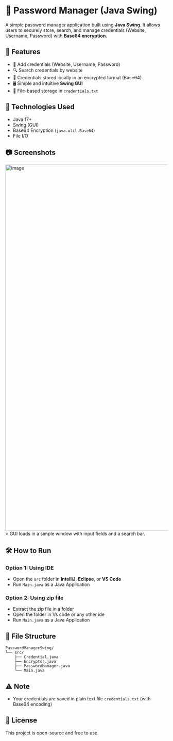 # 🔐 Password Manager (Java Swing)

A simple password manager application built using **Java Swing**. It allows users to securely store, search, and manage credentials (Website, Username, Password) with **Base64 encryption**.

## 🚀 Features

- 🔐 Add credentials (Website, Username, Password)
- 🔍 Search credentials by website
- 📁 Credentials stored locally in an encrypted format (Base64)
- 🖥️ Simple and intuitive **Swing GUI**
- 💾 File-based storage in `credentials.txt`

## 🧠 Technologies Used

- Java 17+
- Swing (GUI)
- Base64 Encryption (`java.util.Base64`)
- File I/O

## 📷 Screenshots
<img width="1918" height="1138" alt="image" src="https://github.com/user-attachments/assets/059a4f5f-dd4c-4b7a-8695-da17b493b8aa" />
> GUI loads in a simple window with input fields and a search bar.

## 🛠️ How to Run

### Option 1: Using IDE

- Open the `src` folder in **IntelliJ**, **Eclipse**, or **VS Code**
- Run `Main.java` as a Java Application

 ### Option 2: Using zip file

- Extract the zip file in a folder 
- Open the folder in Vs code or any other ide
- Run `Main.java` as a Java Application

## 📄 File Structure

```
PasswordManagerSwing/
└── src/
    ├── Credential.java
    ├── Encryptor.java
    ├── PasswordManager.java
    └── Main.java
```

## ⚠️ Note

- Your credentials are saved in plain text file `credentials.txt` (with Base64 encoding)

## 🧾 License

This project is open-source and free to use.
